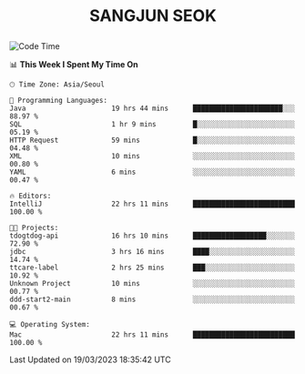 <h1>
 <p align="center">
   SANGJUN SEOK
 </p>
</h1>

<!--START_SECTION:waka-->
![Code Time](http://img.shields.io/badge/Code%20Time-2%2C347%20hrs%2048%20mins-blue)

📊 **This Week I Spent My Time On** 

```text
🕑︎ Time Zone: Asia/Seoul

💬 Programming Languages: 
Java                     19 hrs 44 mins      ██████████████████████░░░   88.97 % 
SQL                      1 hr 9 mins         █░░░░░░░░░░░░░░░░░░░░░░░░   05.19 % 
HTTP Request             59 mins             █░░░░░░░░░░░░░░░░░░░░░░░░   04.48 % 
XML                      10 mins             ░░░░░░░░░░░░░░░░░░░░░░░░░   00.80 % 
YAML                     6 mins              ░░░░░░░░░░░░░░░░░░░░░░░░░   00.47 % 

🔥 Editors: 
IntelliJ                 22 hrs 11 mins      █████████████████████████   100.00 % 

🐱‍💻 Projects: 
tdogtdog-api             16 hrs 10 mins      ██████████████████░░░░░░░   72.90 % 
jdbc                     3 hrs 16 mins       ████░░░░░░░░░░░░░░░░░░░░░   14.74 % 
ttcare-label             2 hrs 25 mins       ███░░░░░░░░░░░░░░░░░░░░░░   10.92 % 
Unknown Project          10 mins             ░░░░░░░░░░░░░░░░░░░░░░░░░   00.77 % 
ddd-start2-main          8 mins              ░░░░░░░░░░░░░░░░░░░░░░░░░   00.67 % 

💻 Operating System: 
Mac                      22 hrs 11 mins      █████████████████████████   100.00 % 
```


 Last Updated on 19/03/2023 18:35:42 UTC
<!--END_SECTION:waka-->
